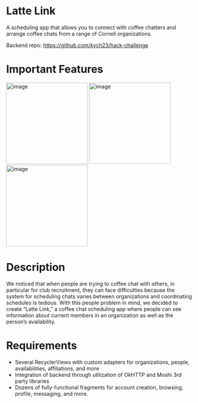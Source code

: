 # Latte Link
A scheduling app that allows you to connect with coffee chatters and arrange coffee chats from a range of Cornell organizations.

Backend repo: https://github.com/kych23/hack-challenge

# Important Features
<img width="219" alt="image" src="https://github.com/nchu05/android-fall23/assets/122313343/fb6c3a48-4289-44d7-a372-8f4a2f5ce971">

<img width="219" alt="image" src="https://github.com/nchu05/android-fall23/assets/122313343/6d079d4c-cbff-49b8-b906-48563c325a84">

<img width="219" alt="image" src="https://github.com/nchu05/android-fall23/assets/122313343/265f44df-cbc8-4b89-8888-3633f71b6680">

# Description
We noticed that when people are trying to coffee chat with others, in particular for club recruitment, they can face difficulties because the system for scheduling chats varies between organizations and coordinating schedules is tedious. With this people problem in mind, we decided to create “Latte Link,” a coffee chat scheduling app where people can see information about current members in an organization as well as the person’s availability. 

# Requirements
- Several RecyclerViews with custom adapters for organizations, people, availabilities, affiliations, and more
- Integration of backend through utilization of OkHTTP and Moshi 3rd party libraries
- Dozens of fully-functional fragments for account creation, browsing, profile, messaging, and more.
